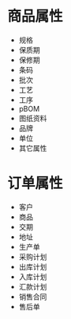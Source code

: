 # 商品属性
- 规格
- 保质期
- 保修期
- 条码
- 批次
- 工艺
- 工序
- pBOM
- 图纸资料
- 品牌
- 单位
- 其它属性


# 订单属性
- 客户
- 商品
- 交期
- 地址
- 生产单
- 采购计划
- 出库计划
- 入库计划
- 汇款计划
- 销售合同
- 售后单